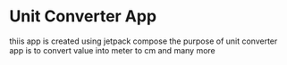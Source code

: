 # Unit Converter App
thiis app is created using jetpack compose 
the purpose of unit converter app is to convert value into  meter to cm and many more


